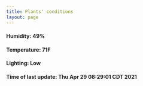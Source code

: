 ```yaml
---
title: Plants' conditions
layout: page
---
```



#### Humidity: 49%
#### Temperature: 71F
#### Lighting: Low
#### Time of last update: Thu Apr 29 08:29:01 CDT 2021
